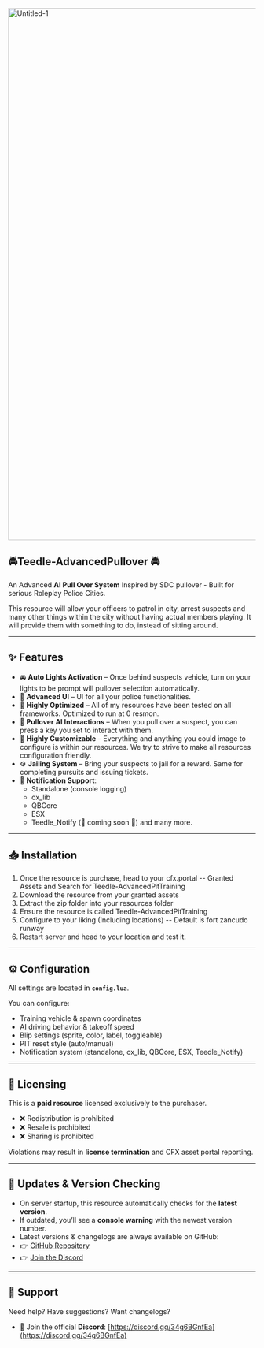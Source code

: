 <img width="1920" height="1080" alt="Untitled-1" src="https://github.com/user-attachments/assets/7c76262e-5825-463b-b751-955a144b8f81" />




## 🚔Teedle-AdvancedPullover 🚔 ##
An Advanced **AI Pull Over System** Inspired by SDC pullover - Built for serious Roleplay Police Cities. 

This resource will allow your officers to patrol in city, arrest suspects and many other things within the city without having actual members playing. It will provide them with something to do, instead of sitting around.

-----------------------------------------------------------------------------------------------------------------------------------------------------------------
## ✨ Features
- 🚘 **Auto Lights Activation** – Once behind suspects vehicle, turn on your lights to be prompt will pullover selection automatically.  
- 🎯 **Advanced UI** – UI for all your police functionalities.  
- 🛑 **Highly Optimized** – All of my resources have been tested on all frameworks. Optimized to run at 0 resmon.  
- 🔄 **Pullover AI Interactions** – When you pull over a suspect, you can press a key you set to interact with them.  
- 📍 **Highly Customizable** – Everything and anything you could image to configure is within our resources. We try to strive to make all resources configuration friendly.  
- ⚙️ **Jailing System** – Bring your suspects to jail for a reward. Same for completing pursuits and issuing tickets.  
- 🔔 **Notification Support**:
  - Standalone (console logging)  
  - ox_lib  
  - QBCore
  - ESX  
  - Teedle_Notify (🚧 coming soon 🚧)
 and many more.  

-----------------------------------------------------------------------------------------------------------------------------------------------------------------

## 📥 Installation
1. Once the resource is purchase, head to your cfx.portal -- Granted Assets and Search for Teedle-AdvancedPitTraining
2. Download the resource from your granted assets
3. Extract the zip folder into your resources folder
4. Ensure the resource is called Teedle-AdvancedPitTraining
5. Configure to your liking (Including locations) -- Default is fort zancudo runway
6. Restart server and head to your location and test it.

-----------------------------------------------------------------------------------------------------------------------------------------------------------------

## ⚙️ Configuration
All settings are located in **`config.lua`**. 

You can configure:  
- Training vehicle & spawn coordinates  
- AI driving behavior & takeoff speed  
- Blip settings (sprite, color, label, toggleable)  
- PIT reset style (auto/manual)  
- Notification system (standalone, ox_lib, QBCore, ESX, Teedle_Notify) 

-----------------------------------------------------------------------------------------------------------------------------------------------------------------

## 📜 Licensing
This is a **paid resource** licensed exclusively to the purchaser.  
- ❌ Redistribution is prohibited  
- ❌ Resale is prohibited  
- ❌ Sharing is prohibited  

Violations may result in **license termination** and CFX asset portal reporting.

-----------------------------------------------------------------------------------------------------------------------------------------------------------------

## 🔄 Updates & Version Checking
- On server startup, this resource automatically checks for the **latest version**.  
- If outdated, you’ll see a **console warning** with the newest version number.  
- Latest versions & changelogs are always available on GitHub:  
- 👉 [GitHub Repository](https://github.com/TeedleScripts/AdvancedPitTraining)
- 👉 [Join the Discord](https://discord.gg/34g6BGnfEa)  

-----------------------------------------------------------------------------------------------------------------------------------------------------------------

## 🛟 Support
Need help? Have suggestions? Want changelogs?  

- 💬 Join the official **Discord**: [https://discord.gg/34g6BGnfEa](https://discord.gg/34g6BGnfEa) 


